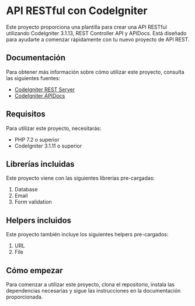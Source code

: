 # API RESTful con CodeIgniter

Este proyecto proporciona una plantilla para crear una API RESTful utilizando CodeIgniter 3.1.13, REST Controller API y APIDocs. Está diseñado para ayudarte a comenzar rápidamente con tu nuevo proyecto de API REST.

## Documentación

Para obtener más información sobre cómo utilizar este proyecto, consulta las siguientes fuentes:

- [CodeIgniter REST Server](https://github.com/chriskacerguis/codeigniter-restserver)
- [CodeIgniter APIDocs](https://github.com/owen1025/codeigniter-apidocs)

## Requisitos

Para utilizar este proyecto, necesitarás:

- PHP 7.2 o superior
- CodeIgniter 3.1.11 o superior

## Librerías incluidas

Este proyecto viene con las siguientes librerías pre-cargadas:

1. Database
2. Email
3. Form validation

## Helpers incluidos

Este proyecto también incluye los siguientes helpers pre-cargados:

1. URL
2. File

## Cómo empezar

Para comenzar a utilizar este proyecto, clona el repositorio, instala las dependencias necesarias y sigue las instrucciones en la documentación proporcionada.